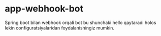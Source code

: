 # app-webhook-bot

Spring boot bilan webhook orqali bot 
bu shunchaki hello qaytaradi holos lekin configuratsiyalaridan foydalanishingiz mumkin.
